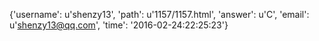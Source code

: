 {'username': u'shenzy13', 'path': u'1157/1157.html', 'answer': u'C', 'email': u'shenzy13@qq.com', 'time': '2016-02-24:22:25:23'}